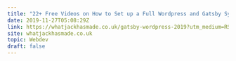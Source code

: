 ```yaml
---
title: "22+ Free Videos on How to Set up a Full Wordpress and Gatsby System for Your JAMStack Projects"
date: 2019-11-27T05:08:29Z
link: https://whatjackhasmade.co.uk/gatsby-wordpress-2019?utm_medium=RSS&utm_source=hune
site: whatjackhasmade.co.uk
topic: Webdev
draft: false
---
```

